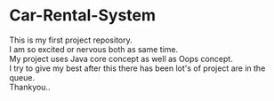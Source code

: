 # Car-Rental-System
This is my first project repository.
<Br>
I am so excited or nervous both as same time.
<br>
My project uses Java core concept as well as Oops concept. 
<br>
I try to give my best after this there has been lot's of project are in the queue.
<Br>
Thankyou..
